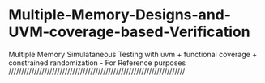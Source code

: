 # Multiple-Memory-Designs-and-UVM-coverage-based-Verification
Multiple Memory Simulataneous Testing with uvm + functional coverage + constrained randomization - For Reference purposes
/////////////////////////////////////////////////////////////////////
